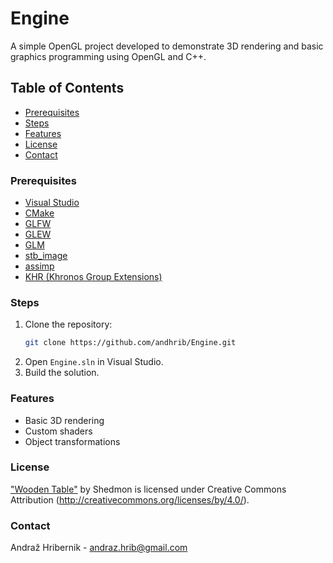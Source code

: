 # Engine

A simple OpenGL project developed to demonstrate 3D rendering and basic graphics programming using OpenGL and C++.

## Table of Contents
- [Prerequisites](#prerequisites)
- [Steps](#steps)
- [Features](#features)
- [License](#license)
- [Contact](#contact)

### Prerequisites
- [Visual Studio](https://visualstudio.microsoft.com/)
- [CMake](https://cmake.org/)
- [GLFW](https://www.glfw.org/)
- [GLEW](http://glew.sourceforge.net/)
- [GLM](https://github.com/g-truc/glm)
- [stb_image](https://github.com/nothings/stb)
- [assimp](https://github.com/assimp/assimp)
- [KHR (Khronos Group Extensions)](https://www.khronos.org/)

### Steps
1. Clone the repository:
    ```bash
    git clone https://github.com/andhrib/Engine.git
    ```
2. Open `Engine.sln` in Visual Studio.
3. Build the solution.

### Features
- Basic 3D rendering
- Custom shaders
- Object transformations

### License
["Wooden Table"](https://skfb.ly/6QXAJ) by Shedmon is licensed under Creative Commons Attribution (http://creativecommons.org/licenses/by/4.0/).

### Contact
Andraž Hribernik - andraz.hrib@gmail.com
